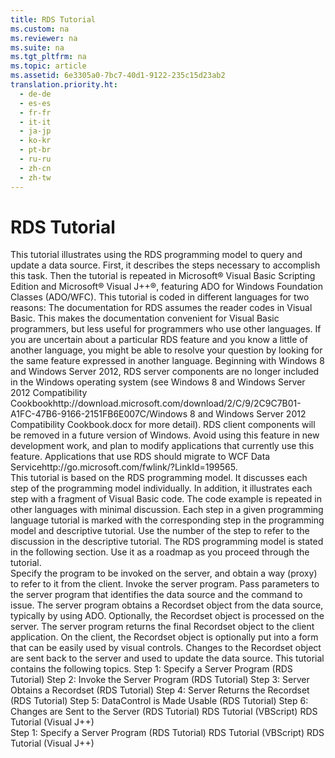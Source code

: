 ```yaml
---
title: RDS Tutorial
ms.custom: na
ms.reviewer: na
ms.suite: na
ms.tgt_pltfrm: na
ms.topic: article
ms.assetid: 6e3305a0-7bc7-40d1-9122-235c15d23ab2
translation.priority.ht: 
  - de-de
  - es-es
  - fr-fr
  - it-it
  - ja-jp
  - ko-kr
  - pt-br
  - ru-ru
  - zh-cn
  - zh-tw
---
```

# RDS Tutorial
<?xml version="1.0" encoding="utf-8"?>
<developerConceptualDocument xmlns="http://ddue.schemas.microsoft.com/authoring/2003/5" xmlns:xlink="http://www.w3.org/1999/xlink" xmlns:xsi="http://www.w3.org/2001/XMLSchema-instance" xsi:schemaLocation="http://ddue.schemas.microsoft.com/authoring/2003/5 http://dduestorage.blob.core.windows.net/ddueschema/developer.xsd">
  <introduction>
    <para>This tutorial illustrates using the RDS programming model to query and update a data source. First, it describes the steps necessary to accomplish this task. Then the tutorial is repeated in Microsoft® Visual Basic Scripting Edition and Microsoft® Visual J++®, featuring ADO for Windows Foundation Classes (ADO/WFC).</para>
    <para>This tutorial is coded in different languages for two reasons:  </para>
    <list class="bullet">
      <listItem>
        <para>The documentation for RDS assumes the reader codes in Visual Basic. This makes the documentation convenient for Visual Basic programmers, but less useful for programmers who use other languages.</para>
      </listItem>
      <listItem>
        <para>If you are uncertain about a particular RDS feature and you know a little of another language, you might be able to resolve your question by looking for the same feature expressed in another language.</para>
      </listItem>
    </list>
    <alert class="important">
      <para>Beginning with Windows 8 and Windows Server 2012, RDS server components are no longer included in the Windows operating system (see Windows 8 and <externalLink><linkText>Windows Server 2012 Compatibility Cookbook</linkText><linkUri>http://download.microsoft.com/download/2/C/9/2C9C7B01-A1FC-47B6-9166-2151FB6E007C/Windows 8 and Windows Server 2012 Compatibility Cookbook.docx</linkUri></externalLink> for more detail). RDS client components will be removed in a future version of Windows. Avoid using this feature in new development work, and plan to modify applications that currently use this feature. Applications that use RDS should migrate to <externalLink><linkText>WCF Data Service</linkText><linkUri>http://go.microsoft.com/fwlink/?LinkId=199565</linkUri></externalLink>.</para>
    </alert>
  </introduction>
  <section>
    <title>How the Tutorial is Presented</title>
    <content>
      <para>This tutorial is based on the RDS programming model. It discusses each step of the programming model individually. In addition, it illustrates each step with a fragment of Visual Basic code.</para>
      <para>The code example is repeated in other languages with minimal discussion. Each step in a given programming language tutorial is marked with the corresponding step in the programming model and descriptive tutorial. Use the number of the step to refer to the discussion in the descriptive tutorial.</para>
      <para>The RDS programming model is stated in the following section. Use it as a roadmap as you proceed through the tutorial.</para>
    </content>
  </section>
  <section>
    <title>RDS Programming Model with Objects</title>
    <content>
      <list class="bullet">
        <listItem>
          <para>Specify the program to be invoked on the server, and obtain a way (proxy) to refer to it from the client.</para>
        </listItem>
        <listItem>
          <para>Invoke the server program. Pass parameters to the server program that identifies the data source and the command to issue.</para>
        </listItem>
        <listItem>
          <para>The server program obtains a <legacyLink xlink:href="ede1415f-c3df-4cc5-a05b-2576b2b84b60">Recordset</legacyLink> object from the data source, typically by using ADO. Optionally, the <legacyBold>Recordset</legacyBold> object is processed on the server.</para>
        </listItem>
        <listItem>
          <para>The server program returns the final <legacyBold>Recordset</legacyBold> object to the client application.</para>
        </listItem>
        <listItem>
          <para>On the client, the <legacyBold>Recordset</legacyBold> object is optionally put into a form that can be easily used by visual controls.</para>
        </listItem>
        <listItem>
          <para>Changes to the <legacyBold>Recordset</legacyBold> object are sent back to the server and used to update the data source.</para>
        </listItem>
      </list>
      <para>This tutorial contains the following topics.  </para>
      <list class="bullet">
        <listItem>
          <para>
            <legacyLink xlink:href="d8bb35b1-c02a-4231-8d55-016e56e53b95">Step 1: Specify a Server Program (RDS Tutorial)</legacyLink>           </para>
        </listItem>
        <listItem>
          <para>
            <legacyLink xlink:href="5e74c2da-65ee-4de4-8b41-6eac45c3632e">Step 2: Invoke the Server Program (RDS Tutorial)</legacyLink>           </para>
        </listItem>
        <listItem>
          <para>
            <legacyLink xlink:href="9c6779c9-1208-4696-ac51-c39f3a6d9240">Step 3: Server Obtains a Recordset (RDS Tutorial)</legacyLink>           </para>
        </listItem>
        <listItem>
          <para>
            <legacyLink xlink:href="3d1855c4-419c-4810-b5ea-6c874b5e2905">Step 4: Server Returns the Recordset (RDS Tutorial)</legacyLink>           </para>
        </listItem>
        <listItem>
          <para>
            <legacyLink xlink:href="ed5c4a24-9804-4c85-817e-317652acb9b4">Step 5: DataControl is Made Usable (RDS Tutorial)</legacyLink>           </para>
        </listItem>
        <listItem>
          <para>
            <legacyLink xlink:href="b1e927d6-7d50-4978-9eef-045043cdce7a">Step 6: Changes are Sent to the Server (RDS Tutorial)</legacyLink>           </para>
        </listItem>
        <listItem>
          <para>
            <legacyLink xlink:href="e2a48c4d-88b1-43ff-a202-9cdec54997d2">RDS Tutorial (VBScript)</legacyLink>           </para>
        </listItem>
        <listItem>
          <para>
            <legacyLink xlink:href="d0d735e0-669a-41e7-ada2-8dd80924e349">RDS Tutorial (Visual J++)</legacyLink>           </para>
        </listItem>
      </list>
    </content>
  </section>
  <?Comment jrs: Are these redundant? 2006-02-10T12:50:00Z  Id='1?>
  <relatedTopics>
<link xlink:href="d8bb35b1-c02a-4231-8d55-016e56e53b95">Step 1: Specify a Server Program (RDS Tutorial)</link>
<link xlink:href="e2a48c4d-88b1-43ff-a202-9cdec54997d2">RDS Tutorial (VBScript)</link>
<link xlink:href="d0d735e0-669a-41e7-ada2-8dd80924e349">RDS Tutorial (Visual J++)</link>
</relatedTopics>
  <?CommentEnd Id='1'
    ?>
</developerConceptualDocument>